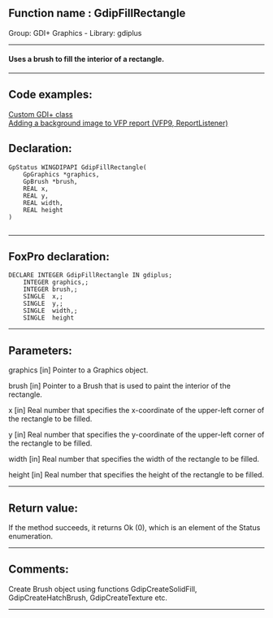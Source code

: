 
## Function name : GdipFillRectangle
Group: GDI+ Graphics - Library: gdiplus    
***  


#### Uses a brush to fill the interior of a rectangle.
***  


## Code examples:
[Custom GDI+ class](../../samples/sample_450.md)  
[Adding a background image to VFP report (VFP9, ReportListener)](../../samples/sample_562.md)  

## Declaration:
```foxpro  
GpStatus WINGDIPAPI GdipFillRectangle(
	GpGraphics *graphics,
	GpBrush *brush,
	REAL x,
	REAL y,
	REAL width,
	REAL height
)
  
```  
***  


## FoxPro declaration:
```foxpro  
DECLARE INTEGER GdipFillRectangle IN gdiplus;
	INTEGER graphics,;
	INTEGER brush,;
	SINGLE  x,;
	SINGLE  y,;
	SINGLE  width,;
	SINGLE  height  
```  
***  


## Parameters:
graphics
[in] Pointer to a Graphics object.

brush
[in] Pointer to a Brush that is used to paint the interior of the rectangle. 

x
[in] Real number that specifies the x-coordinate of the upper-left corner of the rectangle to be filled. 

y
[in] Real number that specifies the y-coordinate of the upper-left corner of the rectangle to be filled. 

width
[in] Real number that specifies the width of the rectangle to be filled. 

height
[in] Real number that specifies the height of the rectangle to be filled.   
***  


## Return value:
If the method succeeds, it returns Ok (0), which is an element of the Status enumeration.  
***  


## Comments:
Create Brush object using functions GdipCreateSolidFill, GdipCreateHatchBrush, GdipCreateTexture etc.  
  
***  

